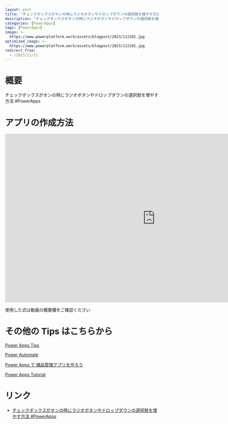 ```yaml
---
layout: post
title: "チェックボックスがオンの時にラジオボタンやドロップダウンの選択肢を増やす方法 #PowerApps"
description: "チェックボックスがオンの時にラジオボタンやドロップダウンの選択肢を増やす方法 #PowerAppsを動画で分かりやすく解説"
categories: [PowerApps]
tags: [PowerApps]
image: >-
  https://www.powerplatform.work/assets/blogpost/2023/112101.jpg
optimized_image: >-
  https://www.powerplatform.work/assets/blogpost/2023/112101.jpg
redirect_from:
  - /2023/11/21
---
```



#  概要

チェックボックスがオンの時にラジオボタンやドロップダウンの選択肢を増やす方法 #PowerApps


# アプリの作成方法

<iframe width="983" height="553" src="https://www.youtube.com/embed/TXqqfTT9dns" title="YouTube video player" frameborder="0" allow="accelerometer; autoplay; clipboard-write; encrypted-media; gyroscope; picture-in-picture" allowfullscreen></iframe>


使用した式は動画の概要欄をご確認ください


# その他の Tips はこちらから

[Power Apps Tips](https://www.youtube.com/watch?v=VrAQf3JQ7yM&list=PLVhFi1fb3DqakSLVMn22DDcySXh9jtzi- )


[Power Automate](https://www.youtube.com/watch?v=-YnJYT0ASEM&list=PLVhFi1fb3Dqbzic6GieqnLFgD3aTj-eHA)


[Power Apps で 備品管理アプリを作ろう](https://www.youtube.com/playlist?list=PLVhFi1fb3DqZM3HKb8Hea6XEL96990Fyn)


[Power Apps Tutorial](https://www.youtube.com/playlist?list=PLVhFi1fb3DqalxpL974VvAJvV4iWoSbe_)


# リンク


- [チェックボックスがオンの時にラジオボタンやドロップダウンの選択肢を増やす方法 #PowerApps](https://www.youtube.com/watch?v=TXqqfTT9dns)

